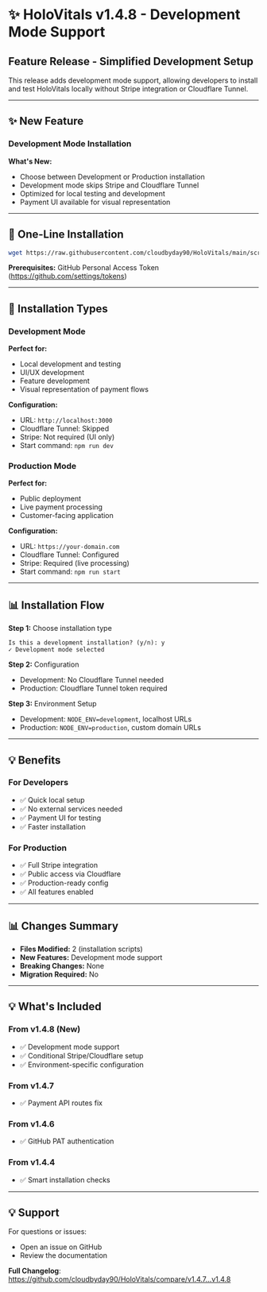 # ✨ HoloVitals v1.4.8 - Development Mode Support

## Feature Release - Simplified Development Setup

This release adds development mode support, allowing developers to install and test HoloVitals locally without Stripe integration or Cloudflare Tunnel.

---

## ✨ New Feature

### Development Mode Installation

**What's New:**
- Choose between Development or Production installation
- Development mode skips Stripe and Cloudflare Tunnel
- Optimized for local testing and development
- Payment UI available for visual representation

---

## 🚀 One-Line Installation

```bash
wget https://raw.githubusercontent.com/cloudbyday90/HoloVitals/main/scripts/install-v1.4.8.sh && chmod +x install-v1.4.8.sh && ./install-v1.4.8.sh
```

**Prerequisites:** GitHub Personal Access Token (https://github.com/settings/tokens)

---

## 🎯 Installation Types

### Development Mode
**Perfect for:**
- Local development and testing
- UI/UX development
- Feature development
- Visual representation of payment flows

**Configuration:**
- URL: `http://localhost:3000`
- Cloudflare Tunnel: Skipped
- Stripe: Not required (UI only)
- Start command: `npm run dev`

### Production Mode
**Perfect for:**
- Public deployment
- Live payment processing
- Customer-facing application

**Configuration:**
- URL: `https://your-domain.com`
- Cloudflare Tunnel: Configured
- Stripe: Required (live processing)
- Start command: `npm run start`

---

## 📊 Installation Flow

**Step 1:** Choose installation type
```
Is this a development installation? (y/n): y
✓ Development mode selected
```

**Step 2:** Configuration
- Development: No Cloudflare Tunnel needed
- Production: Cloudflare Tunnel token required

**Step 3:** Environment Setup
- Development: `NODE_ENV=development`, localhost URLs
- Production: `NODE_ENV=production`, custom domain URLs

---

## 💡 Benefits

### For Developers
- ✅ Quick local setup
- ✅ No external services needed
- ✅ Payment UI for testing
- ✅ Faster installation

### For Production
- ✅ Full Stripe integration
- ✅ Public access via Cloudflare
- ✅ Production-ready config
- ✅ All features enabled

---

## 📊 Changes Summary

- **Files Modified:** 2 (installation scripts)
- **New Features:** Development mode support
- **Breaking Changes:** None
- **Migration Required:** No

---

## 💡 What's Included

### From v1.4.8 (New)
- ✅ Development mode support
- ✅ Conditional Stripe/Cloudflare setup
- ✅ Environment-specific configuration

### From v1.4.7
- ✅ Payment API routes fix

### From v1.4.6
- ✅ GitHub PAT authentication

### From v1.4.4
- ✅ Smart installation checks

---

## 💡 Support

For questions or issues:
- Open an issue on GitHub
- Review the documentation

**Full Changelog**: https://github.com/cloudbyday90/HoloVitals/compare/v1.4.7...v1.4.8